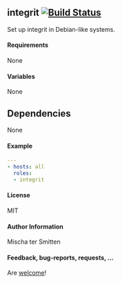 ## integrit [![Build Status](https://travis-ci.org/Oefenweb/ansible-integrit.svg?branch=master)](https://travis-ci.org/Oefenweb/ansible-integrit)

Set up integrit in Debian-like systems.

#### Requirements

None

#### Variables

None

## Dependencies

None

#### Example

```yaml
---
- hosts: all
  roles:
  - integrit
```

#### License

MIT

#### Author Information

Mischa ter Smitten

#### Feedback, bug-reports, requests, ...

Are [welcome](https://github.com/Oefenweb/ansible-integrit/issues)!
